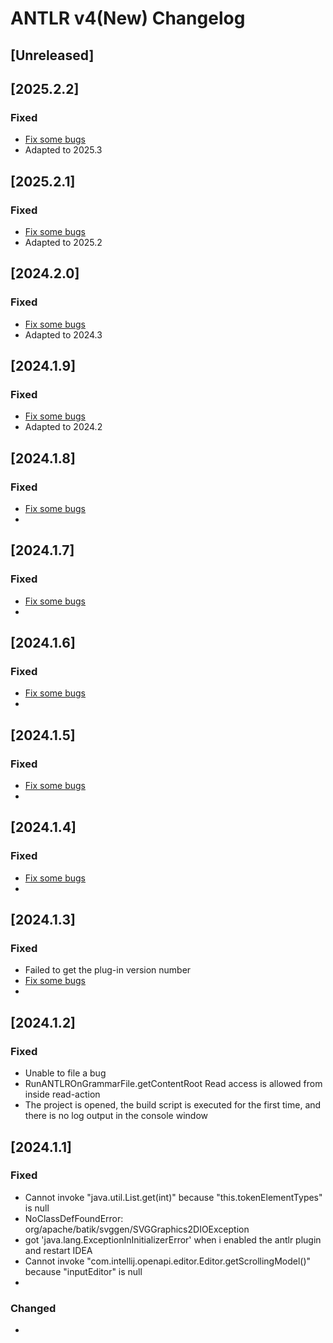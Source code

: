 <!-- Keep a Changelog guide -> https://keepachangelog.com -->

# ANTLR v4(New) Changelog

## [Unreleased]

## [2025.2.2]
### Fixed
- [Fix some bugs](https://github.com/mbtsp/intellij-plugin-v4/milestone/13?closed=1)
- Adapted to 2025.3


## [2025.2.1]
### Fixed
- [Fix some bugs](https://github.com/mbtsp/intellij-plugin-v4/milestone/8?closed=1)
- Adapted to 2025.2



## [2024.2.0]
### Fixed
- [Fix some bugs](https://github.com/mbtsp/intellij-plugin-v4/milestone/8?closed=1)
- Adapted to 2024.3


## [2024.1.9]
### Fixed
- [Fix some bugs](https://github.com/mbtsp/intellij-plugin-v4/milestone/7?closed=1)
- Adapted to 2024.2

## [2024.1.8]
### Fixed
- [Fix some bugs](https://github.com/mbtsp/intellij-plugin-v4/milestone/6?closed=1)
-


## [2024.1.7]
### Fixed
- [Fix some bugs](https://github.com/mbtsp/intellij-plugin-v4/milestone/5?closed=1)
-



## [2024.1.6]
### Fixed
- [Fix some bugs](https://github.com/mbtsp/intellij-plugin-v4/milestone/4?closed=1)
-

## [2024.1.5]

### Fixed
- [Fix some bugs](https://github.com/mbtsp/intellij-plugin-v4/milestone/2?closed=1)
-




## [2024.1.4]

### Fixed
- [Fix some bugs](https://github.com/mbtsp/intellij-plugin-v4/milestone/2?closed=1)
-



## [2024.1.3]

### Fixed
- Failed to get the plug-in version number
- [Fix some bugs](https://github.com/mbtsp/intellij-plugin-v4/milestone/1?closed=1)
- 



## [2024.1.2]

### Fixed
- Unable to file a bug
-  RunANTLROnGrammarFile.getContentRoot   Read access is allowed from inside read-action
- The project is opened, the build script is executed for the first time, and there is no log output in the console window

## [2024.1.1]

### Fixed
- Cannot invoke "java.util.List.get(int)" because "this.tokenElementTypes" is null
- NoClassDefFoundError: org/apache/batik/svggen/SVGGraphics2DIOException
- got 'java.lang.ExceptionInInitializerError' when i enabled the antlr plugin and restart IDEA
- Cannot invoke "com.intellij.openapi.editor.Editor.getScrollingModel()" because "inputEditor" is null
- 
### Changed
- 
